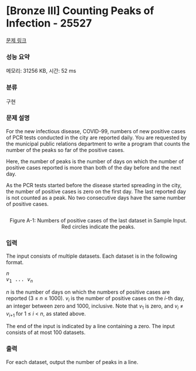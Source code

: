 # [Bronze III] Counting Peaks of Infection - 25527 

[문제 링크](https://www.acmicpc.net/problem/25527) 

### 성능 요약

메모리: 31256 KB, 시간: 52 ms

### 분류

구현

### 문제 설명

<p>For the new infectious disease, COVID-99, numbers of new positive cases of PCR tests conducted in the city are reported daily. You are requested by the municipal public relations department to write a program that counts the number of the peaks so far of the positive cases.</p>

<p>Here, the number of peaks is the number of days on which the number of positive cases reported is more than both of the day before and the next day.</p>

<p>As the PCR tests started before the disease started spreading in the city, the number of positive cases is zero on the first day. The last reported day is not counted as a peak. No two consecutive days have the same number of positive cases.</p>

<p style="text-align: center;"><img alt="" src=""></p>

<p style="text-align: center;">Figure A-1: Numbers of positive cases of the last dataset in Sample Input. Red circles indicate the peaks.</p>

### 입력 

 <p>The input consists of multiple datasets. Each dataset is in the following format.</p>

<pre><var>n</var>
<var>v</var><sub>1</sub> ... <var>v</var><sub><var>n</var></sub></pre>

<p><var>n</var> is the number of days on which the numbers of positive cases are reported (3 ≤ <var>n</var> ≤ 1000). <var>v</var><sub><var>i</var></sub> is the number of positive cases on the <var>i</var>-th day, an integer between zero and 1000, inclusive. Note that <var>v</var><sub>1</sub> is zero, and <var>v</var><sub><var>i</var></sub> ≠ <var>v</var><sub><var>i</var>+1</sub> for 1 ≤ <var>i</var> < <var>n</var>, as stated above.</p>

<p>The end of the input is indicated by a line containing a zero. The input consists of at most 100 datasets.</p>

### 출력 

 <p>For each dataset, output the number of peaks in a line.</p>


